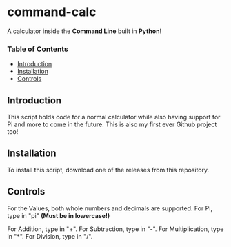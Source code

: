 # command-calc
A calculator inside the **Command Line** built in **Python!**

### Table of Contents

- [Introduction](#introduction)
- [Installation](#installation)
- [Controls](#controls)

## Introduction

This script holds code for a normal calculator while also having support for Pi and more to come in the future.
This is also my first ever Github project too!

## Installation

To install this script, download one of the releases from this repository.

## Controls

For the Values, both whole numbers and decimals are supported.
For Pi, type in "pi" **(Must be in lowercase!)**

For Addition, type in "+".
For Subtraction, type in "-".
For Multiplication, type in "*".
For Division, type in "/".
